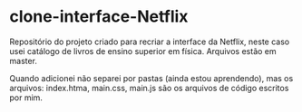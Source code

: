 # clone-interface-Netflix
Repositório do projeto criado para recriar a interface da Netflix, neste caso usei catálogo de livros de ensino superior em física. Arquivos estão em master.

Quando adicionei não separei por pastas (ainda estou aprendendo), mas os arquivos: index.htma, main.css, main.js são os arquivos de código escritos por mim.
